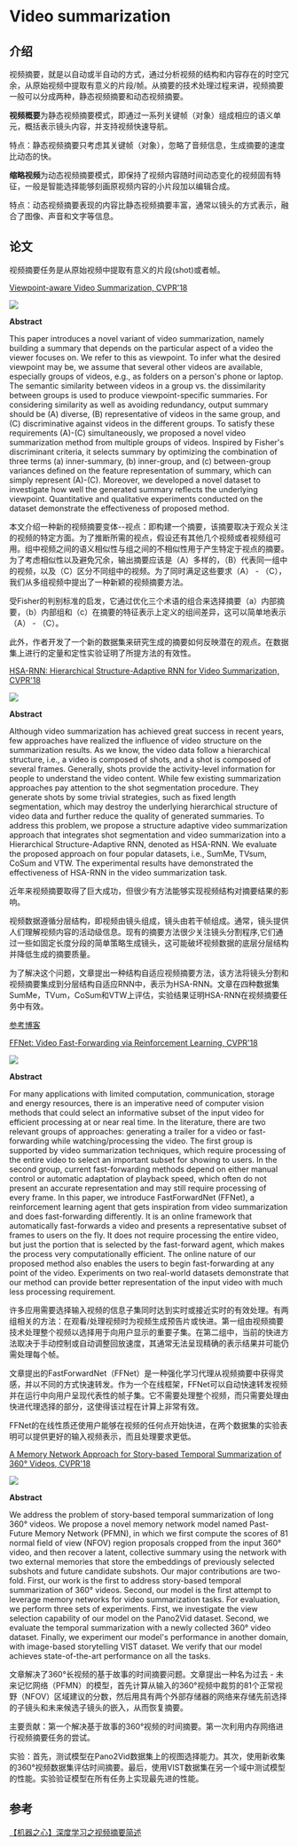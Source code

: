 # Video summarization

## 介绍

视频摘要，就是以自动或半自动的方式，通过分析视频的结构和内容存在的时空冗余，从原始视频中提取有意义的片段/帧。从摘要的技术处理过程来讲，视频摘要一般可以分成两种，静态视频摘要和动态视频摘要。

**视频概要**为静态视频摘要模式，即通过一系列关键帧（对象）组成相应的语义单元，概括表示镜头内容，并支持视频快速导航。

特点：静态视频摘要只考虑其关键帧（对象），忽略了音频信息，生成摘要的速度比动态的快。

**缩略视频**为动态视频摘要模式，即保持了视频内容随时间动态变化的视频固有特征，一般是智能选择能够刻画原视频内容的小片段加以编辑合成。

特点：动态视频摘要表现的内容比静态视频摘要丰富，通常以镜头的方式表示，融合了图像、声音和文字等信息。

## 论文

视频摘要任务是从原始视频中提取有意义的片段(shot)或者帧。

[Viewpoint-aware Video Summarization, CVPR'18](https://arxiv.org/abs/1804.02843)

![](images/0038.png)

**Abstract**

This paper introduces a novel variant of video summarization, namely building a summary that depends on the particular aspect of a video the viewer focuses on. We refer to this as viewpoint. To infer what the desired viewpoint may be, we assume that several other videos are available, especially groups of videos, e.g., as folders on a person's phone or laptop. The semantic similarity between videos in a group vs. the dissimilarity between groups is used to produce viewpoint-specific summaries. For considering similarity as well as avoiding redundancy, output summary should be (A) diverse, (B) representative of videos in the same group, and (C) discriminative against videos in the different groups. To satisfy these requirements (A)-(C) simultaneously, we proposed a novel video summarization method from multiple groups of videos. Inspired by Fisher's discriminant criteria, it selects summary by optimizing the combination of three terms (a) inner-summary, (b) inner-group, and (c) between-group variances defined on the feature representation of summary, which can simply represent (A)-(C). Moreover, we developed a novel dataset to investigate how well the generated summary reflects the underlying viewpoint. Quantitative and qualitative experiments conducted on the dataset demonstrate the effectiveness of proposed method.

本文介绍一种新的视频摘要变体--视点：即构建一个摘要，该摘要取决于观众关注的视频的特定方面。为了推断所需的视点，假设还有其他几个视频或者视频组可用。组中视频之间的语义相似性与组之间的不相似性用于产生特定于视点的摘要。为了考虑相似性以及避免冗余，输出摘要应该是（A）多样的，（B）代表同一组中的视频，以及（C）区分不同组中的视频。为了同时满足这些要求（A） - （C），我们从多组视频中提出了一种新颖的视频摘要方法。

受Fisher的判别标准的启发，它通过优化三个术语的组合来选择摘要（a）内部摘要，（b）内部组和（c）在摘要的特征表示上定义的组间差异，这可以简单地表示（A） - （C）。

此外，作者开发了一个新的数据集来研究生成的摘要如何反映潜在的观点。在数据集上进行的定量和定性实验证明了所提方法的有效性。

[HSA-RNN: Hierarchical Structure-Adaptive RNN for Video Summarization, CVPR'18](http://openaccess.thecvf.com/content_cvpr_2018/papers/Zhao_HSA-RNN_Hierarchical_Structure-Adaptive_CVPR_2018_paper.pdf)

![](images/0039.png)

**Abstract**

Although video summarization has achieved great success in recent years, few approaches have realized the influence of video structure on the summarization results. As we know, the video data follow a hierarchical structure, i.e., a video is composed of shots, and a shot is composed of several frames. Generally, shots provide the activity-level information for people to understand the video content. While few existing summarization approaches pay attention to the shot segmentation procedure. They generate shots by some trivial strategies, such as fixed length segmentation, which may destroy the underlying hierarchical structure of video data and further reduce the quality of generated summaries. To address this problem, we propose a structure adaptive video summarization approach that integrates shot segmentation and video summarization into a Hierarchical Structure-Adaptive RNN, denoted as HSA-RNN. We evaluate the proposed approach on four popular datasets, i.e., SumMe, TVsum, CoSum and VTW. The experimental results have demonstrated the effectiveness of HSA-RNN in the video summarization task.

近年来视频摘要取得了巨大成功，但很少有方法能够实现视频结构对摘要结果的影响。

视频数据遵循分层结构，即视频由镜头组成，镜头由若干帧组成。通常，镜头提供人们理解视频内容的活动级信息。现有的摘要方法很少关注镜头分割程序,它们通过一些如固定长度分段的简单策略生成镜头，这可能破坏视频数据的底层分层结构并降低生成的摘要质量。

为了解决这个问题，文章提出一种结构自适应视频摘要方法，该方法将镜头分割和视频摘要集成到分层结构自适应RNN中，表示为HSA-RNN。文章在四种数据集SumMe，TVum，CoSum和VTW上评估，实验结果证明HSA-RNN在视频摘要任务中有效。

[参考博客](https://zhuanlan.zhihu.com/p/67510393)

[FFNet: Video Fast-Forwarding via Reinforcement Learning, CVPR'18](https://arxiv.org/abs/1805.02792)

![](images/0040.png)

**Abstract**

For many applications with limited computation, communication, storage and energy resources, there is an imperative need of computer vision methods that could select an informative subset of the input video for efficient processing at or near real time. In the literature, there are two relevant groups of approaches: generating a trailer for a video or fast-forwarding while watching/processing the video. The first group is supported by video summarization techniques, which require processing of the entire video to select an important subset for showing to users. In the second group, current fast-forwarding methods depend on either manual control or automatic adaptation of playback speed, which often do not present an accurate representation and may still require processing of every frame. In this paper, we introduce FastForwardNet (FFNet), a reinforcement learning agent that gets inspiration from video summarization and does fast-forwarding differently. It is an online framework that automatically fast-forwards a video and presents a representative subset of frames to users on the fly. It does not require processing the entire video, but just the portion that is selected by the fast-forward agent, which makes the process very computationally efficient. The online nature of our proposed method also enables the users to begin fast-forwarding at any point of the video. Experiments on two real-world datasets demonstrate that our method can provide better representation of the input video with much less processing requirement.

许多应用需要选择输入视频的信息子集同时达到实时或接近实时的有效处理。有两组相关的方法：在观看/处理视频时为视频生成预告片或快进。第一组由视频摘要技术处理整个视频以选择用于向用户显示的重要子集。在第二组中，当前的快进方法取决于手动控制或自动调整回放速度，其通常无法呈现精确的表示结果并可能仍需处理每个帧。

文章提出的FastForwardNet（FFNet）是一种强化学习代理从视频摘要中获得灵感，并以不同的方式快速转发。作为一个在线框架，FFNet可以自动快速转发视频并在运行中向用户呈现代表性的帧子集。它不需要处理整个视频，而只需要处理由快进代理选择的部分，这使得该过程在计算上非常有效。

FFNet的在线性质还使用户能够在视频的任何点开始快进，在两个数据集的实验表明可以提供更好的输入视频表示，而且处理要求更低。

[A Memory Network Approach for Story-based Temporal Summarization of 360° Videos, CVPR'18](https://arxiv.org/abs/1805.02838)

![](images/0041.png)

**Abstract**

We address the problem of story-based temporal summarization of long 360° videos. We propose a novel memory network model named Past-Future Memory Network (PFMN), in which we first compute the scores of 81 normal field of view (NFOV) region proposals cropped from the input 360° video, and then recover a latent, collective summary using the network with two external memories that store the embeddings of previously selected subshots and future candidate subshots. Our major contributions are two-fold. First, our work is the first to address story-based temporal summarization of 360° videos. Second, our model is the first attempt to leverage memory networks for video summarization tasks. For evaluation, we perform three sets of experiments. First, we investigate the view selection capability of our model on the Pano2Vid dataset. Second, we evaluate the temporal summarization with a newly collected 360° video dataset. Finally, we experiment our model's performance in another domain, with image-based storytelling VIST dataset. We verify that our model achieves state-of-the-art performance on all the tasks.

文章解决了360°长视频的基于故事的时间摘要问题。文章提出一种名为过去 - 未来记忆网络（PFMN）的模型，首先计算从输入的360°视频中裁剪的81个正常视野（NFOV）区域建议的分数，然后用具有两个外部存储器的网络来存储先前选择的子镜头和未来候选子镜头的嵌入，从而恢复摘要。

主要贡献：第一个解决基于故事的360°视频的时间摘要。第一次利用内存网络进行视频摘要任务的尝试。

实验：首先，测试模型在Pano2Vid数据集上的视图选择能力。其次，使用新收集的360°视频数据集评估时间摘要。最后，使用VIST数据集在另一个域中测试模型的性能。实验验证模型在所有任务上实现最先进的性能。

## 参考

[【机器之心】深度学习之视频摘要简述](https://blog.csdn.net/Uwr44UOuQcNsUQb60zk2/article/details/78869193)

